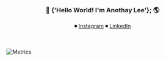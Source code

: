 
<h3 align="center"> 👋 {'Hello World! I'm Anothay Lee'}; 🌎 </h3>
<p align="center">
◾️ 
 <a href="https://www.instagram.com/anothay_chansy/" rel="nofollow" target="_blank">Instagram</a>
◾️ 
 <a href="https://www.linkedin.com/in/anothay-chansy-71400520a/" rel="nofollow" target="_blank">LinkedIn</a>
</p>
<br>



![Metrics](https://metrics.lecoq.io/aaiilee0715?template=classic&config.timezone=America%2FLos_Angeles)
